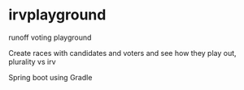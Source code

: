 # irvplayground
runoff voting playground

Create races with candidates and voters and see how they play out, plurality vs irv

Spring boot using Gradle
